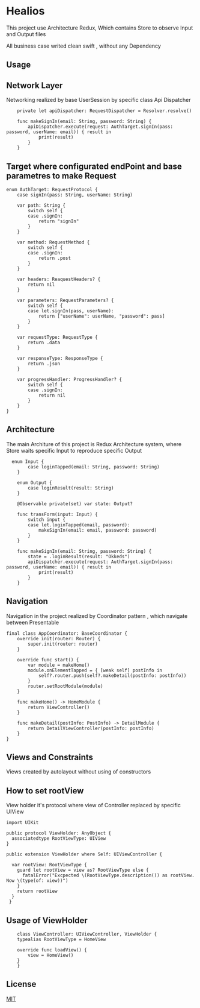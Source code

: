 # Healios
This project use Architecture Redux, Which contains Store to observe Input and Output files


All business case writed clean swift , without any Dependency

## Usage

## Network Layer 
Networking realized by base UserSession by specific class Api Dispatcher
```
    private let apiDispatcher: RequestDispatcher = Resolver.resolve()

    func makeSignIn(email: String, password: String) {
        apiDispatcher.execute(request: AuthTarget.signIn(pass: password, userName: email)) { result in
            print(result)
        }
    }
```

## Target where configurated endPoint and base parametres to make Request
```
enum AuthTarget: RequestProtocol {
    case signIn(pass: String, userName: String)

    var path: String {
        switch self {
        case .signIn:
            return "signIn"
        }
    }
    
    var method: RequestMethod {
        switch self {
        case .signIn:
            return .post
        }
    }
    
    var headers: ReaquestHeaders? {
        return nil
    }
    
    var parameters: RequestParameters? {
        switch self {
        case let.signIn(pass, userName):
            return ["userName": userName, "password": pass]
        }
    }
    
    var requestType: RequestType {
        return .data
    }
    
    var responseType: ResponseType {
        return .json
    }
    
    var progressHandler: ProgressHandler? {
        switch self {
        case .signIn:
            return nil
        }
    }
}
```

## Architecture
The main Architure of this project is  Redux Architecture system, where Store waits specific Input to reproduce specific Output
```
  enum Input {
        case loginTapped(email: String, password: String)
    }
    
    enum Output {
        case loginResult(result: String)
    }
    
    @Observable private(set) var state: Output?
    
    func transForm(input: Input) {
        switch input {
        case let.loginTapped(email, password):
            makeSignIn(email: email, password: password)
        }
    }

    func makeSignIn(email: String, password: String) {
        state = .loginResult(result: "Okkeds")
        apiDispatcher.execute(request: AuthTarget.signIn(pass: password, userName: email)) { result in
            print(result)
        }
    }
```

## Navigation
Navigation in the project realized by Coordinator pattern , which navigate between Presentable 
```
final class AppCoordinator: BaseCoordinator {
    override init(router: Router) {
        super.init(router: router)
    }
    
    override func start() {
        var module = makeHome()
        module.onElementTapped = { [weak self] postInfo in
            self?.router.push(self?.makeDetail(postInfo: postInfo))
        }
        router.setRootModule(module)
    }
    
    func makeHome() -> HomeModule {
        return ViewController()
    }
    
    func makeDetail(postInfo: PostInfo) -> DetailModule {
        return DetailViewController(postInfo: postInfo)
    }
}
```
## Views and Constraints 
Views created by autolayout without using of constructors

## How to set rootView
View holder it's protocol where view of Controller replaced by specific UIView
```
import UIKit

public protocol ViewHolder: AnyObject {
  associatedtype RootViewType: UIView
}

public extension ViewHolder where Self: UIViewController {

  var rootView: RootViewType {
    guard let rootView = view as? RootViewType else {
      fatalError("Excpected \(RootViewType.description()) as rootView. Now \(type(of: view))")
    }
    return rootView
  }
 }
```

## Usage of ViewHolder 

```
    class ViewController: UIViewController, ViewHolder { 
    typealias RootViewType = HomeView
    
    override func loadView() {
        view = HomeView()
    }
    }
```

## License
[MIT](https://github.com/roonyx-tech/Healios/blob/main/LICENSE)
